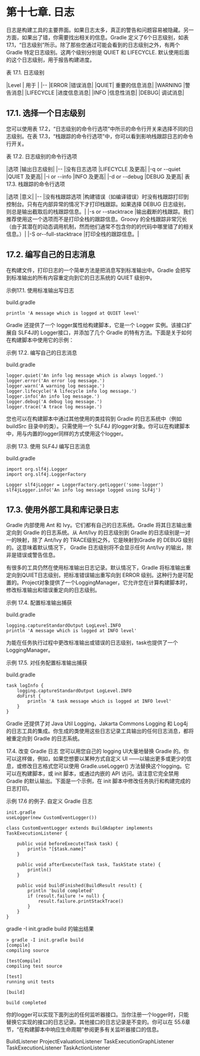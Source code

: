 # **第十七章. 日志**
日志是构建工具的主要界面。如果日志太多，真正的警告和问题容易被隐藏。另一方面，如果出了错，你需要找出相关的信息。Gradle 定义了6个日志级别，如表 17.1，“日志级别”所示。除了那些您通过可能会看到的日志级别之外，有两个 Gradle 特定日志级别。这两个级别分别是 QUIET 和 LIFECYCLE. 默认使用后面的这个日志级别，用于报告构建进度。

表 17.1. 日志级别

|Level |	用于 |
|--
|ERROR	|错误消息|
|QUIET|	重要的信息消息|
|WARNING	|警告消息|
|LIFECYCLE	|进度信息消息|
|INFO	|信息性消息|
|DEBUG|	调试消息|
## **17.1. 选择一个日志级别**
您可以使用表 17.2，“日志级别的命令行选项”中所示的命令行开关来选择不同的日志级别。在表 17.3，“栈跟踪的命令行选项”中，你可以看到影响栈跟踪日志的命令行开关。

表 17.2. 日志级别的命令行选项

|选项	|输出日志级别|
|--
|没有日志选项	|LIFECYCLE 及更高|
|-q or --quiet	|QUIET 及更高|
|-i or --info	|INFO 及更高|
|-d or --debug	|DEBUG 及更高|
表 17.3. 栈跟踪的命令行选项

|选项	|意义|
|--
|没有栈跟踪选项	|构建错误（如编译错误）时没有栈跟踪打印到控制台。只有在内部异常的情况下才打印栈跟踪。如果选择 DEBUG 日志级别，则总是输出截取后的栈跟踪信息。|
|-s or --stacktrace	|输出截断的栈跟踪。我们推荐使用这一个选项而不是打印全栈的跟踪信息。Groovy 的全栈跟踪非常冗长 （由于其潜在的动态调用机制，然而他们通常不包含你的的代码中哪里错了的相关信息。）|
|-S or--full-stacktrace	|打印全栈的跟踪信息。|
## **17.2. 编写自己的日志消息**
在构建文件，打印日志的一个简单方法是把消息写到标准输出中。Gradle 会把写到标准输出的所有内容重定向到它的日志系统的 QUIET 级别中。

示例17.1. 使用标准输出写日志

build.gradle
```
println 'A message which is logged at QUIET level'
```
Gradle 还提供了一个 logger属性给构建脚本，它是一个 Logger 实例。该接口扩展自 SLF4J的 Logger接口，并添加了几个 Gradle 的特有方法。下面是关于如何在构建脚本中使用它的示例：

示例 17.2. 编写自己的日志消息

build.gradle
```
logger.quiet('An info log message which is always logged.')
logger.error('An error log message.')
logger.warn('A warning log message.')
logger.lifecycle('A lifecycle info log message.')
logger.info('An info log message.')
logger.debug('A debug log message.')
logger.trace('A trace log message.')
```
您也可以在构建脚本中通过其他使用的类挂钩到 Gradle 的日志系统中（例如 buildSrc 目录中的类）。只需使用一个 SLF4J 的logger对象。你可以在构建脚本中，用与内置的logger同样的方式使用这个logger。

示例 17.3. 使用 SLF4J 编写日志消息

build.gradle
```
import org.slf4j.Logger
import org.slf4j.LoggerFactory

Logger slf4jLogger = LoggerFactory.getLogger('some-logger')
slf4jLogger.info('An info log message logged using SLF4j')
```
## **17.3. 使用外部工具和库记录日志**
Gradle 内部使用 Ant 和 Ivy。它们都有自己的日志系统。Gradle 将其日志输出重定向到 Gradle 的日志系统。从 Ant/Ivy 的日志级别到 Gradle 的日志级别是一对一的映射，除了 Ant/Ivy 的 TRACE级别之外，它是映射到Gradle 的 DEBUG 级别的。这意味着默认情况下， Gradle 日志级别将不会显示任何 Ant/Ivy 的输出，除非是错误或警告信息。

有很多的工具仍然在使用标准输出日志记录。默认情况下，Gradle 将标准输出重定向到QUIET日志级别，把标准错误输出重写向到 ERROR 级别。这种行为是可配置的。Project对象提供了一个LoggingManager，它允许您在计算构建脚本时，修改标准输出和错误重定向的日志级别。

示例 17.4. 配置标准输出捕获

build.gradle
```
logging.captureStandardOutput LogLevel.INFO
println 'A message which is logged at INFO level'
```
为能在任务执行过程中更改标准输出或错误的日志级别，task也提供了一个 LoggingManager。

示例 17.5. 对任务配置标准输出捕获

build.gradle
```
task logInfo {
    logging.captureStandardOutput LogLevel.INFO
    doFirst {
        println 'A task message which is logged at INFO level'
    }
}
```
Gradle 还提供了对 Java Util Logging，Jakarta Commons Logging 和 Log4j 的日志工具的集成。你生成的类使用这些日志记录工具输出的任何日志消息，都将被重定向到 Gradle 的日志系统。

17.4. 改变 Gradle 日志
您可以用您自己的 logging UI大量地替换 Gradle 的。你可以这样做，例如，如果您想要以某种方式自定义 UI ——以输出更多或更少的信息，或修改日志格式您可以使用 Gradle.useLogger() 方法替换这个logging。它可以在构建脚本，或 init 脚本，或通过内嵌的 API 访问。请注意它完全禁用 Gradle 的默认输出。下面是一个示例，在 init 脚本中修改任务执行和构建完成的日志打印。

示例 17.6 的例子. 自定义 Gradle 日志
```
init.gradle
useLogger(new CustomEventLogger())

class CustomEventLogger extends BuildAdapter implements TaskExecutionListener {

    public void beforeExecute(Task task) {
        println "[$task.name]"
    }

    public void afterExecute(Task task, TaskState state) {
        println()
    }
    
    public void buildFinished(BuildResult result) {
        println 'build completed'
        if (result.failure != null) {
            result.failure.printStackTrace()
        }
    }
}
```
gradle -I init.gradle build 的输出结果
```
> gradle -I init.gradle build
[compile]
compiling source

[testCompile]
compiling test source

[test]
running unit tests

[build]

build completed
```
你的logger可以实现下面列出的任何监听器接口。当你注册一个logger时，只能替换它实现的接口的日志记录。其他接口的日志记录是不变的。你可以在 55.6章节，“在构建脚本中响应生命周期”参阅更多有关监听器接口的信息。

BuildListener
ProjectEvaluationListener
TaskExecutionGraphListener
TaskExecutionListener
TaskActionListener